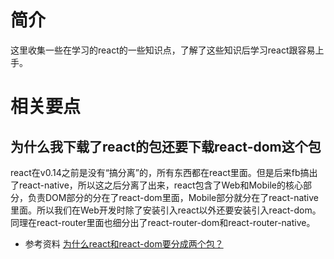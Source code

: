 # 简介
这里收集一些在学习的react的一些知识点，了解了这些知识后学习react跟容易上手。

# 相关要点
## 为什么我下载了react的包还要下载react-dom这个包
react在v0.14之前是没有“搞分离”的，所有东西都在react里面。但是后来fb搞出了react-native，所以这之后分离了出来，react包含了Web和Mobile的核心部分，负责DOM部分的分在了react-dom里面，Mobile部分就分在了react-native里面。所以我们在Web开发时除了安装引入react以外还要安装引入react-dom。同理在react-router里面也细分出了react-router-dom和react-router-native。

- 参考资料
[为什么react和react-dom要分成两个包？](https://www.zhihu.com/question/336664883)